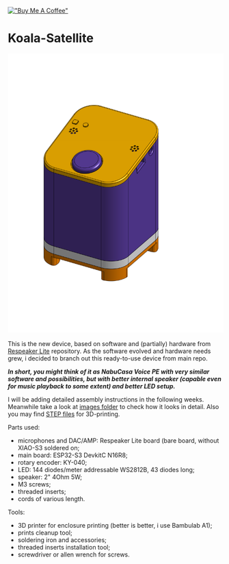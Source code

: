 [!["Buy Me A Coffee"](https://www.buymeacoffee.com/assets/img/custom_images/orange_img.png)](https://www.buymeacoffee.com/formatbce)

# Koala-Satellite

<img src="/casing/images/assembled.png" width=600 />

This is the new device, based on software and (partially) hardware from [Respeaker Lite](https://github.com/formatBCE/Respeaker-Lite-ESPHome-integration) repository.
As the software evolved and hardware needs grew, i decided to branch out this ready-to-use device from main repo.

_**In short, you might think of it as NabuCasa Voice PE with very similar software and possibilities, but with better internal speaker (capable even for music playback to some extent) and better LED setup.**_

I will be adding detailed assembly instructions in the following weeks.
Meanwhile take a look at [images folder](/casing/images) to check how it looks in detail. Also you may find [STEP files](/casing/step) for 3D-printing.

Parts used:
- microphones and DAC/AMP: Respeaker Lite board (bare board, without XIAO-S3 soldered on;
- main board: ESP32-S3 DevkitC N16R8;
- rotary encoder: KY-040;
- LED: 144 diodes/meter addressable WS2812B, 43 diodes long;
- speaker: 2" 4Ohm 5W;
- M3 screws;
- threaded inserts;
- cords of various length.

Tools:
- 3D printer for enclosure printing (better is better, i use Bambulab A1);
- prints cleanup tool;
- soldering iron and accessories;
- threaded inserts installation tool;
- screwdriver or allen wrench for screws.
